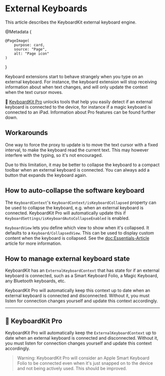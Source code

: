# External Keyboards

This article describes the KeyboardKit external keyboard engine.

@Metadata {
    
    @PageImage(
        purpose: card,
        source: "Page",
        alt: "Page icon"
    )
}

Keyboard extensions start to behave strangely when you type on an external keyboard. For instance, the keyboard extension will stop receiving information about when text changes, and will only update the context when the text cursor moves.

👑 [KeyboardKit Pro][Pro] unlocks tools that help you easily detect if an external keyboard is connected to the device, for instance if a magic keyboard is connected to an iPad. Information about Pro features can be found further down.


## Workarounds

One way to force the proxy to update is to move the text cursor with a fixed interval, to make the keyboard read the current text. This may however interfere with the typing, so it's not encouraged.

Due to this limitation, it may be better to collapse the keyboard to a compact toolbar when an external keyboard is connected. You can always add a button that expands the keyboard again.


## How to auto-collapse the software keyboard

The ``KeyboardContext``'s ``KeyboardContext/isKeyboardCollapsed`` property can be used to collapse the keyboard, e.g. when an external keyboard is connected. KeyboardKit Pro will automatically update this if ``KeyboardSettings/isKeyboardAutoCollapseEnabled`` is enabled. 

``KeyboardView`` lets you define which view to show when it's collapsed. It defaults to a ``Keyboard/CollapsedView``. This can be used to display custom content when the keyboard is collapsed. See the <doc:Essentials-Article> article for more information.


## How to manage external keyboard state 

KeyboardKit has an ``ExternalKeyboardContext`` that has state for if an external keyboard is connected, such as a Smart Keyboard Folio, a Magic Keyboard, any Bluetooth keyboards, etc.

KeyboardKit Pro will automatically keep this context up to date when an external keyboard is connected and disconnected. Without it, you must listen for connection changes yourself and update this context accordingly.  



---


## 👑 KeyboardKit Pro


KeyboardKit Pro will automatically keep the ``ExternalKeyboardContext`` up to date when an external keyboard is connected and disconnected. Without it, you must listen for connection changes yourself and update this context accordingly.

> Warning: KeyboardKit Pro will consider an Apple Smart Keyboard Folio to be connected even when it's just snapped on to the device and not being actively used. This should be improved.



[Pro]: https://github.com/KeyboardKit/KeyboardKitPro
